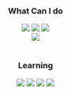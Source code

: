 <div align=center> 
  	<h3> What Can I do </h3>
</div>
<div align=center>
	<img src="https://img.shields.io/badge/JavaScript-F7DF1E?style=for-the-badge&logo=JavaScript&logoColor=white" />
	<img src="https://img.shields.io/badge/Python-3776AB?style=for-the-badge&logo=Python&logoColor=white" />
	<img src="https://img.shields.io/badge/Node%20js-339933?style=for-the-badge&logo=Node.js&logoColor=white" />
	<br>
	<img src="https://img.shields.io/badge/Django-092E20?style=for-the-badge&logo=django&logoColor=green" />
</div>
<br>

<div align=center>
	<h3> Learning </h3>
</div>
<div align=center>
 	<img src="https://img.shields.io/badge/CSS-239120?&style=for-the-badge&logo=css3&logoColor=white" />
	<img src="https://img.shields.io/badge/React-20232A?style=for-the-badge&logo=react&logoColor=61DAFB" />
	<img src="https://img.shields.io/badge/Bootstrap-563D7C?style=for-the-badge&logo=bootstrap&logoColor=white"/>
	<img src="https://img.shields.io/badge/Figma-F24E1E?style=for-the-badge&logo=figma&logoColor=white"/>
</div>
<br>
